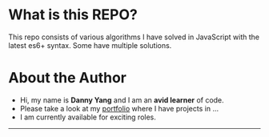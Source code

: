 # What is this REPO?
  This repo consists of various algorithms I have solved in JavaScript with the latest es6+ syntax. Some have multiple solutions.

# About the Author
  * Hi, my name is **Danny Yang** and I am an **avid learner** of code.
  * Please take a look at my [portfolio]() where I have projects in ...
  * I am currently available for exciting roles.
  ---